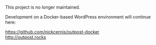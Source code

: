 
This project is no longer maintained.

Development on a Docker-based WordPress environment will continue here:

https://github.com/nickcernis/outpost-docker  
http://outpost.rocks
